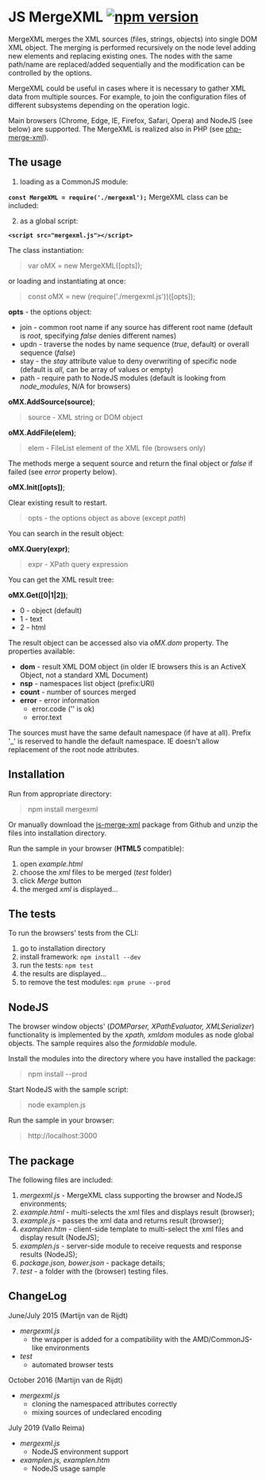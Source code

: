 JS MergeXML [![npm version](https://badge.fury.io/js/mergexml.svg)](https://badge.fury.io/js/mergexml)
==================

MergeXML merges the XML sources (files, strings, objects) into single DOM XML object.
The merging is performed recursively on the node level adding new elements and replacing existing ones.
The nodes with the same path/name are replaced/added sequentially and the modification can be controlled by the options.

MergeXML could be useful in cases where it is necessary to gather XML data from multiple sources.
For example, to join the configuration files of different subsystems depending on the operation logic. 

Main browsers (Chrome, Edge, IE, Firefox, Safari, Opera) and NodeJS (see below) are supported. The MergeXML is realized also in PHP (see [php-merge-xml]).

The usage
-----

1) loading as a CommonJS module:

**`const MergeXML = require('./mergexml');`**
MergeXML class can be included:

2) as a global script:

**`<script src="mergexml.js"></script>`**

The class instantiation:

>var oMX = new MergeXML([opts]);

or loading and instantiating at once:

>const oMX = new (require('./mergexml.js'))([opts]);

**opts** - the options object:

- join - common root name if any source has different root name (default is *root*, specifying *false* denies different names)
- updn - traverse the nodes by name sequence (*true*, default) or overall sequence (*false*)
- stay - the *stay* attribute value to deny overwriting of specific node (default is *all*, can be array of values or empty)
- path - require path to NodeJS modules (default is looking from *node_modules*, N/A for browsers)

**oMX.AddSource(source)**;

> source - XML string or DOM object

**oMX.AddFile(elem)**;

> elem - FileList element of the XML file (browsers only)

The methods merge a sequent source and return the final object or *false* if failed (see *error* property below).

**oMX.Init([opts])**;

Clear existing result to restart.
> opts - the options object as above (except *path*)

You can search in the result object:

**oMX.Query(expr)**;

> expr - XPath query expression

You can get the XML result tree:

**oMX.Get([0|1|2])**;

- 0 - object (default)
- 1 - text
- 2 - html


The result object can be accessed also via *oMX.dom* property. The properties available:

- **dom** - result XML DOM object (in older IE browsers this is an ActiveX Object, not a standard XML Document)
- **nsp** - namespaces list object (prefix:URI)
- **count** - number of sources merged
- **error** - error information
  - error.code ('' is ok)
  - error.text

The sources must have the same default namespace (if have at all).
Prefix '_' is reserved to handle the default namespace.
IE doesn't allow replacement of the root node attributes.

Installation
------------

Run from appropriate directory:
>npm install mergexml

Or manually download the [js-merge-xml] package from Github and unzip the files into installation directory. 

Run the sample in your browser (**HTML5** compatible):

1. open *example.html*
2. choose the *xml* files to be merged (*test* folder)
3. click *Merge* button
4. the merged *xml* is displayed...

The tests
--------
To run the browsers' tests from the CLI:

1. go to installation directory 
2. install framework: `npm install --dev`
3. run the tests: `npm test`
4. the results are displayed...
5. to remove the test modules: `npm prune --prod`

NodeJS
------
The browser window objects' (*DOMParser, XPathEvaluator, XMLSerializer*) functionality is implemented by the *xpath, xmldom* modules as node global objects. The sample requires also the *formidable* module. 

Install the modules into the directory where you have installed the package:

>npm install --prod

Start NodeJS with the sample script:

>node examplen.js

Run the sample in your browser:

>http://localhost:3000

The package
------

The following files are included:

1. *mergexml.js* - MergeXML class supporting the browser and NodeJS environments;
2. *example.html* - multi-selects the xml files and displays result (browser);
3. *example.js* - passes the xml data and returns result (browser);
4. *examplen.htm* - client-side template to multi-select the xml files and display result (NodeJS);
5. *examplen.js* - server-side module to receive requests and response results (NodeJS);
6. *package.json, bower.json* - package details;
7. *test* - a folder with the (browser) testing files.

ChangeLog
---------

June/July 2015 (Martijn van de Rijdt)

- *mergexml.js*
  - the wrapper is added for a compatibility with the AMD/CommonJS-like environments
- *test*
  - automated browser tests
 
October 2016 (Martijn van de Rijdt)

- *mergexml.js*
  - cloning the namespaced attributes correctly
  - mixing sources of undeclared encoding

July 2019 (Vallo Reima)

- *mergexml.js*
  - NodeJS environment support
- *examplen.js, examplen.htm*
  - NodeJS usage sample
 
[php-merge-xml]: http://www.github.com/hareko/php-merge-xml
[js-merge-xml]: http://www.github.com/hareko/js-merge-xml
